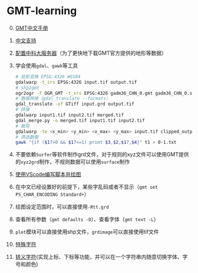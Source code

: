 # GMT-learning

0. [GMT中文手册](https://docs.gmt-china.org/6.2/)

1. [中文支持](https://docs.gmt-china.org/6.2/chinese/windows/ )

2. [配置中科大服务器](https://docs.gmt-china.org/latest/conf/misc/)（为了更快地下载GMT官方提供的地形等数据）

3. 学会使用`gdal`、`gawk`等工具
    ```bash
    # 投影变换 EPSG:4326 WGS84
    gdalwarp -t_srs EPSG:4326 input.tif output.tif
    # shp2gmt
    ogr2ogr -f OGR_GMT -t_srs EPSG:4326 gadm36_CHN_0.gmt gadm36_CHN_0.shp
    # 数据转换（gdal_translate --formats）
    gdal_translate -of GTiff input.grd output.tif
    # 拼接
    gdalwarp input1.tif input2.tif merged.tif
    gdal_merge.py -o merged.tif input1.tif input2.tif
    # 裁剪
    gdalwarp -te <x_min> <y_min> <x_max> <y_max> input.tif clipped_output.tif
    # 筛选数据
    gawk "{if ($17>0 && $17<=1) print $3,$2,$17,$4}" t1 > 0-1.txt
    ```

4. 不要依赖`Surfer`等软件制作grd文件，对于规则的xyz文件可以使用GMT提供的`xyz2grd`制作，不规则数据可以使用`surface`制作

5. [使用VScode编写脚本并绘图](https://gmt-china.org/blog/vscode-usage/)

6. 在中文已经设置好的前提下，某些字乱码或者不显示（`gmt set PS_CHAR_ENCODING Standard+`）

7. 绘图设定范围时，可以直接使用`-Rtt.grd`

8. 查看所有参数（`gmt defaults -D`）、查看字体（`gmt text -L`）

9. `plot`模块可以直接使用shp文件，`grdimage`可以直接使用tif文件

10. [特殊字符](https://docs.gmt-china.org/6.2/basis/special-character/)

11. [转义字符](https://docs.gmt-china.org/6.2/basis/escape-character/)(实现上标、下标等功能，并可以在一个字符串内随意切换字体、字号和颜色)

